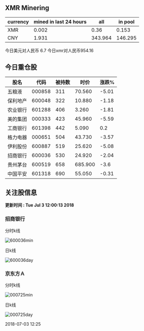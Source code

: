 ## XMR Minering

|currency|mined in last 24 hours|all|in pool|
|---|---|---|---|
|XMR|0.002|0.36|0.153|
|CNY|1.931|343.964|146.295|

今日美元对人民币 6.7	今日xmr对人民币954.16


## 今日重仓股 

|股名|代码|被持数|时价|涨跌%|
|---|---|---|---|---|
|五粮液|000858|311|70.560|-5.01|
|保利地产|600048|322|10.880|-1.18|
|农业银行|601288|406|3.260|-1.81|
|美的集团|000333|423|45.960|-5.59|
|工商银行|601398|442|5.090|0.2|
|格力电器|000651|504|43.730|-3.57|
|伊利股份|600887|519|25.620|-5.08|
|招商银行|600036|530|24.920|-2.04|
|贵州茅台|600519|658|685.900|-3.6|
|中国平安|601318|690|55.050|-0.31|

## 关注股信息
**更新时间 : Tue Jul  3 12:00:13 2018**
### 招商银行 
分时k线

![600036min](http://image.sinajs.cn/newchart/min/n/sh600036.gif)

日k线

![600036day](http://image.sinajs.cn/newchart/daily/n/sh600036.gif)

### 京东方Ａ 
分时k线

![000725min](http://image.sinajs.cn/newchart/min/n/sz000725.gif)

日k线

![000725day](http://image.sinajs.cn/newchart/daily/n/sz000725.gif)

2018-07-03 12:25